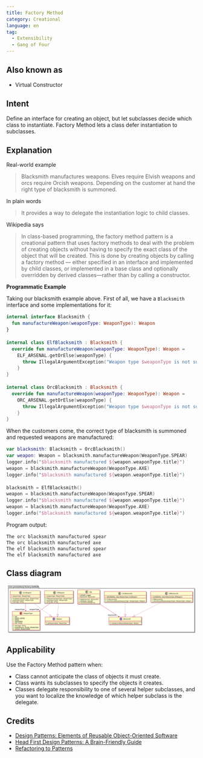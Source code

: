 ```yaml
---
title: Factory Method
category: Creational
language: en
tag:
  - Extensibility
  - Gang of Four
---
```


## Also known as

- Virtual Constructor

## Intent

Define an interface for creating an object, but let subclasses decide which
class to instantiate. Factory Method lets a class defer instantiation to
subclasses.

## Explanation

Real-world example

> Blacksmith manufactures weapons. Elves require Elvish weapons and orcs require
> Orcish weapons. Depending on the customer at hand the right type of blacksmith
> is summoned.

In plain words

> It provides a way to delegate the instantiation logic to child classes.

Wikipedia says

> In class-based programming, the factory method pattern is a creational pattern
> that uses factory methods to deal with the problem of creating objects without
> having to specify the exact class of the object that will be created. This is
> done by creating objects by calling a factory method — either specified in an
> interface and implemented by child classes, or implemented in a base class and
> optionally overridden by derived classes—rather than by calling a constructor.

**Programmatic Example**

Taking our blacksmith example above. First of all, we have a `Blacksmith`
interface and some implementations for it:

```kotlin
internal interface Blacksmith {
  fun manufactureWeapon(weaponType: WeaponType): Weapon
}

internal class ElfBlacksmith : Blacksmith {
  override fun manufactureWeapon(weaponType: WeaponType): Weapon =
    ELF_ARSENAL.getOrElse(weaponType) {
      throw IllegalArgumentException("Weapon type $weaponType is not supported by elf blacksmith.")
    }
}

internal class OrcBlacksmith : Blacksmith {
  override fun manufactureWeapon(weaponType: WeaponType): Weapon =
    ORC_ARSENAL.getOrElse(weaponType) {
      throw IllegalArgumentException("Weapon type $weaponType is not supported by the orc blacksmith.")
    }
}
```

When the customers come, the correct type of blacksmith is summoned and
requested weapons are manufactured:

```kotlin
var blacksmith: Blacksmith = OrcBlacksmith()
var weapon: Weapon = blacksmith.manufactureWeapon(WeaponType.SPEAR)
logger.info("$blacksmith manufactured ${weapon.weaponType.title}")
weapon = blacksmith.manufactureWeapon(WeaponType.AXE)
logger.info("$blacksmith manufactured ${weapon.weaponType.title}")

blacksmith = ElfBlacksmith()
weapon = blacksmith.manufactureWeapon(WeaponType.SPEAR)
logger.info("$blacksmith manufactured ${weapon.weaponType.title}")
weapon = blacksmith.manufactureWeapon(WeaponType.AXE)
logger.info("$blacksmith manufactured ${weapon.weaponType.title}")
```

Program output:
```
The orc blacksmith manufactured spear
The orc blacksmith manufactured axe
The elf blacksmith manufactured spear
The elf blacksmith manufactured axe
```

## Class diagram

![Factory Method pattern class diagram](etc/factory-method.svg "Factory Method pattern class diagram")

## Applicability

Use the Factory Method pattern when:

* Class cannot anticipate the class of objects it must create.
* Class wants its subclasses to specify the objects it creates.
* Classes delegate responsibility to one of several helper subclasses, and you
  want to localize the knowledge of which helper subclass is the delegate.

## Credits

* [Design Patterns: Elements of Reusable Object-Oriented Software](https://www.amazon.com/gp/product/0201633612/ref=as_li_tl?ie=UTF8&camp=1789&creative=9325&creativeASIN=0201633612&linkCode=as2&tag=javadesignpat-20&linkId=675d49790ce11db99d90bde47f1aeb59)
* [Head First Design Patterns: A Brain-Friendly Guide](https://www.amazon.com/gp/product/0596007124/ref=as_li_tl?ie=UTF8&camp=1789&creative=9325&creativeASIN=0596007124&linkCode=as2&tag=javadesignpat-20&linkId=6b8b6eea86021af6c8e3cd3fc382cb5b)
* [Refactoring to Patterns](https://www.amazon.com/gp/product/0321213351/ref=as_li_tl?ie=UTF8&camp=1789&creative=9325&creativeASIN=0321213351&linkCode=as2&tag=javadesignpat-20&linkId=2a76fcb387234bc71b1c61150b3cc3a7)
